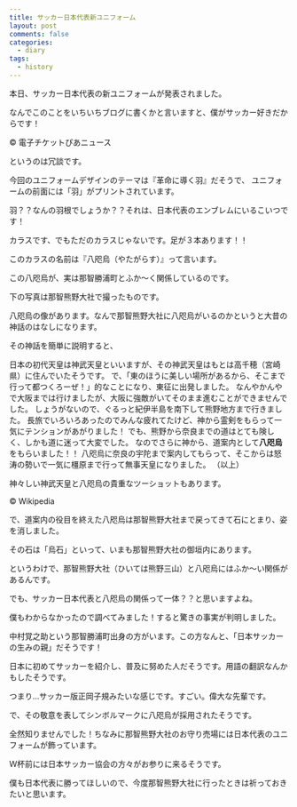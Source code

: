 ```yaml
---
title: サッカー日本代表新ユニフォーム
layout: post
comments: false
categories:
  - diary
tags:
  - history
---
```

本日、サッカー日本代表の新ユニフォームが発表されました。

なんでこのことをいちいちブログに書くかと言いますと、僕がサッカー好きだからです！

<amp-img src="/img/uploads/2009/11/japan-football-team-uniform-1.jpg" alt="日本代表" width="400" height="300" layout="responsive"></amp-img>

&#169; 電子チケットぴあニュース

というのは冗談です。


今回のユニフォームデザインのテーマは『革命に導く羽』だそうで、
ユニフォームの前面には「羽」がプリントされています。

羽？？なんの羽根でしょうか？？それは、日本代表のエンブレムにいるこいつです！

<amp-img src="/img/uploads/2009/11/japan-football-team-uniform-2.jpg" alt="日本代表エンブレム" width="400" height="300" layout="responsive"></amp-img>

カラスです、でもただのカラスじゃないです。足が３本あります！！

このカラスの名前は『八咫烏（やたがらす）』って言います。

この八咫烏が、実は那智勝浦町とふか～く関係しているのです。

下の写真は那智熊野大社で撮ったものです。

<amp-img src="/img/uploads/2009/11/japan-football-team-uniform-3.jpg" alt="那智大社八咫烏像" width="400" height="300" layout="responsive"></amp-img>

八咫烏の像があります。なんで那智熊野大社に八咫烏がいるのかというと大昔の神話のはなしになります。

その神話を簡単に説明すると、

日本の初代天皇は神武天皇といいますが、その神武天皇はもとは高千穂（宮崎県）に住んでいたそうです。
で、「東のほうに美しい場所があるから、そこまで行って都つくろーぜ！」的なことになり、東征に出発しました。
なんやかんやで大阪までは行けましたが、大阪に強敵がいてそのまま進むことができませんでした。
しょうがないので、ぐるっと紀伊半島を南下して熊野地方まで行きました。
長旅でいろいろあったのでみんな疲れてたけど、神から霊剣をもらって一気にテンションがあがりました！
でも、熊野から奈良までの道はとても険しく、しかも道に迷って大変でした。
なのでさらに神から、道案内として**八咫烏**をもらいました！！
八咫烏に奈良の宇陀まで案内してもらって、そこからは怒涛の勢いで一気に橿原まで行って無事天皇になりました。
（以上）

神々しい神武天皇と八咫烏の貴重なツーショットもあります。

<amp-img class="v-img" src="/img/uploads/2009/11/japan-football-team-uniform-4.jpg" alt="神武天皇と八咫烏" width="260" height="400" layout="responsive"></amp-img>

&#169; Wikipedia

で、道案内の役目を終えた八咫烏は那智熊野大社まで戻ってきて石にとまり、姿を消しました。

その石は「烏石」といって、いまも那智熊野大社の御垣内にあります。

というわけで、那智熊野大社（ひいては熊野三山）と八咫烏にはふか～い関係があるんです。

でも、サッカー日本代表と八咫烏の関係って一体？？と思いますよね。

僕もわからなかったので調べてみました！すると驚きの事実が判明しました。

中村覚之助という那智勝浦町出身の方がいます。この方なんと、「日本サッカーの生みの親」だそうです！

日本に初めてサッカーを紹介し、普及に努めた人だそうです。用語の翻訳なんかもしたそうです。

つまり…サッカー版正岡子規みたいな感じです。すごい。偉大な先輩です。

で、その敬意を表してシンボルマークに八咫烏が採用されたそうです。

全然知りませんでした！ちなみに那智熊野大社のお守り売場には日本代表のユニフォームが飾っています。

Ｗ杯前には日本サッカー協会の方々がお参りに来るそうです。

僕も日本代表に勝ってほしいので、今度那智熊野大社に行ったときは祈っておきたいと思います。


 [1]: /img/uploads/2009/11/japan-football-team-uniform-1.jpg
 [2]: /img/uploads/2009/11/japan-football-team-uniform-2.jpg
 [3]: /img/uploads/2009/11/japan-football-team-uniform-3.jpg
 [4]: /img/uploads/2009/11/japan-football-team-uniform-4.jpg
